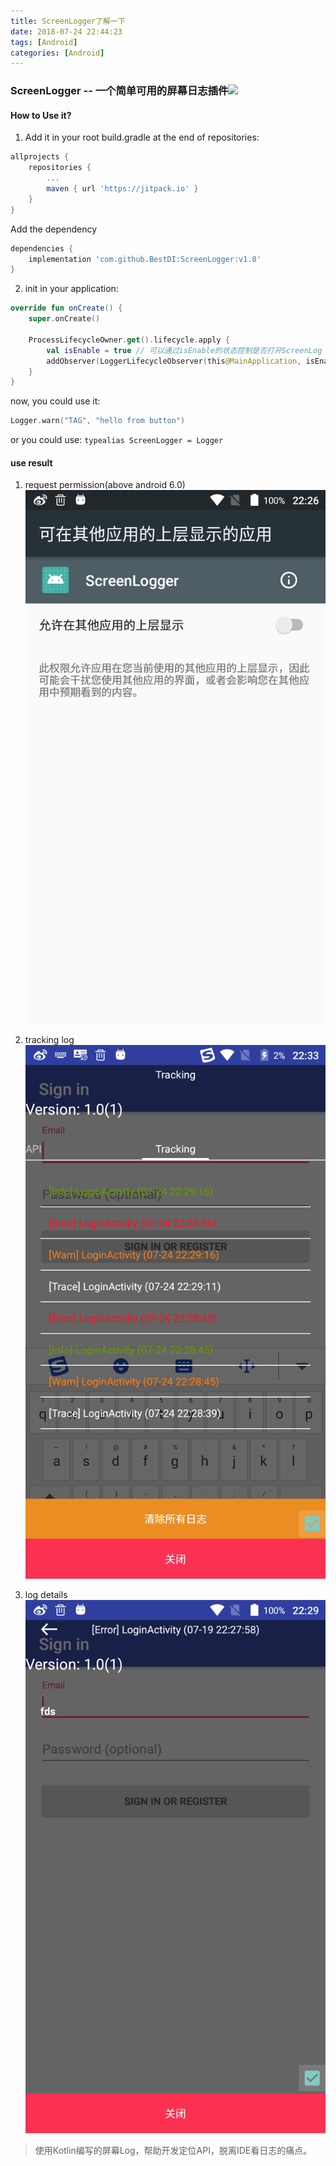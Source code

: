 ```yaml
---
title: ScreenLogger了解一下
date: 2018-07-24 22:44:23
tags: [Android]
categories: [Android]
---
```



### ScreenLogger -- 一个简单可用的屏幕日志插件[![](https://jitpack.io/v/BestDI/ScreenLogger.svg)](https://jitpack.io/#BestDI/ScreenLogger)

#### How to Use it?

1. Add it in your root build.gradle at the end of repositories:

```groovy
allprojects {
    repositories {
        ...
        maven { url 'https://jitpack.io' }
    }
}
```

Add the dependency
```groovy
dependencies {
    implementation 'com.github.BestDI:ScreenLogger:v1.0'
}
```

<!-- more -->

2. init in your application:
```kotlin
override fun onCreate() {
    super.onCreate()

    ProcessLifecycleOwner.get().lifecycle.apply {
        val isEnable = true // 可以通过isEnable的状态控制是否打开ScreenLog
        addObserver(LoggerLifecycleObserver(this@MainApplication, isEnable))
    }
}
```

now, you could use it:
```kotlin
Logger.warn("TAG", "hello from button")
```

or you could use:
`typealias ScreenLogger = Logger`

#### use result

1. request permission(above android 6.0)
![](/images/2018_0724/permission.png)

2. tracking log
![](/images/2018_0724/track.png)

3. log details
![](/images/2018_0724/logdetails.png)

> 使用Kotlin编写的屏幕Log，帮助开发定位API，脱离IDE看日志的痛点。
